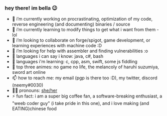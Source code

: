 ### hey there! im bella 😉

<!--
**bfu4/bfu4** is a ✨ _special_ ✨ repository because its `README.md` (this file) appears on your GitHub profile.-->


- 🔭 i’m currently working on procrastinating, optimization of my code, reverse engineering (and documenting) binaries / source
- 🌱 i’m currently learning to modify things to get what i want from them - lol
- 👯 i’m looking to collaborate on forge/spigot, game development, or learning experiences with machine code :D
- 🤔 i’m looking for help with assembler and finding vulnerabilities :o
- 💬 languages i can say i know: java, c#, bash
- 🙈 languages i'm learning: c, cpp, asm, swift, some js fiddling
- 🌸 top three animes: no game no life, the melancoly of haruhi suzumiya, sword art online
- 📫 how to reach me: my email (pgp is there too :D), my twitter, discord (neemy#0030)
- 💅🏼 pronouns: [she/her](https://pronoun.is/she)
- ⚡ fun fact: i am a super big coffee fan, a software-breaking enthusiast, a "weeb coder guy" (i take pride in this one), and i love making (and EATING)chinese food
